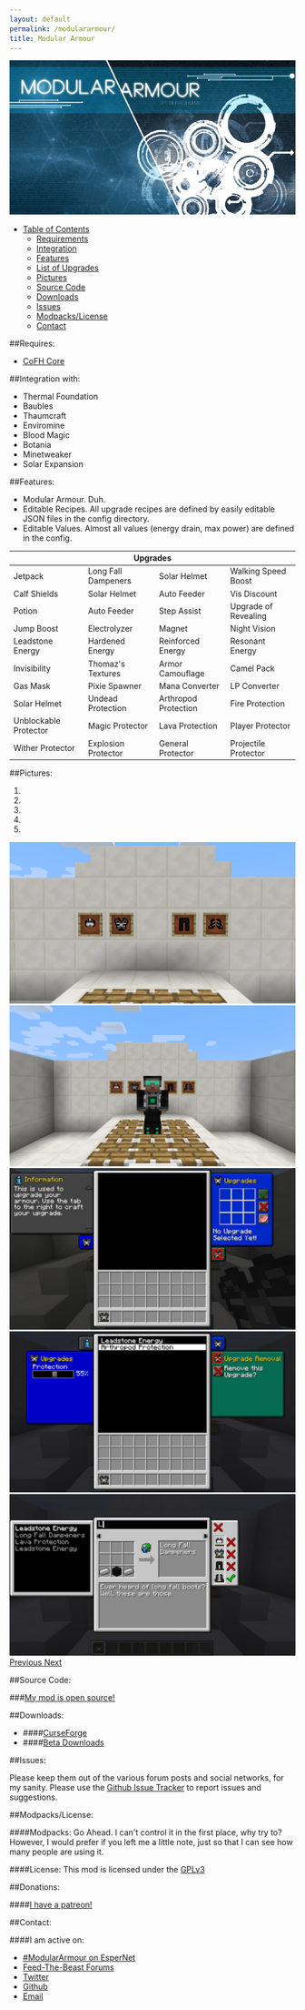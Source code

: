 ```yaml
---
layout: default
permalink: /modulararmour/
title: Modular Armour
---
```

<div id="logo" class="row bg-1">
  <img class="img-responsive center-block" src="/assets/images/logo.jpg" title="Can't you tell my names are so creative?"/>
</div>

<ul class="nav nav-pills">
  <li role="presentation" class="dropdown">
    <a class="dropdown-toggle" data-toggle="dropdown" href="#" role="button" aria-haspopup="true" aria-expanded="false">
      Table of Contents <span class="caret"></span>
    </a>
    <ul class="dropdown-menu">
      <li><a href="#requires"> Requirements </a></li>
      <li><a href="#integration-with"> Integration </a></li>
      <li><a href="#features"> Features </a></li>
      <li><a href="#list-of-upgrades"> List of Upgrades </a></li>
      <li><a href="#requires"> Pictures </a></li>
      <li><a href="#source-code"> Source Code </a></li>
      <li><a href="#downloads"> Downloads </a></li>
      <li><a href="#issues"> Issues </a></li>
      <li><a href="#modpackslicense"> Modpacks/License </a></li>
      <li><a href="#contact"> Contact </a></li>
    </ul>
  </li>
</ul>

##Requires:
* [CoFH Core](http://minecraft.curseforge.com/mc-mods/69162-cofhcore/)

##Integration with:

* Thermal Foundation
* Baubles
* Thaumcraft
* Enviromine
* Blood Magic
* Botania
* Minetweaker
* Solar Expansion

##Features:

* Modular Armour. Duh.
* Editable Recipes. All upgrade recipes are defined by easily editable JSON files in the config directory.
* Editable Values. Almost all values (energy drain, max power) are defined in the config.

<table class="table table-striped table-condensed table-bordered">
  <thead>
    <tr> <th colspan="4"> Upgrades </th> </tr>
  </thead>
  <tbody>
    <tr> <td>Jetpack</td> <td>Long Fall Dampeners</td> <td>Solar Helmet</td> <td>Walking Speed Boost</td></tr>
    <tr> <td>Calf Shields</td> <td>Solar Helmet</td> <td>Auto Feeder</td> <td>Vis Discount</td></tr>
    <tr> <td>Potion</td> <td>Auto Feeder</td> <td>Step Assist</td> <td>Upgrade of Revealing</td></tr>
    <tr> <td>Jump Boost</td> <td>Electrolyzer</td> <td>Magnet</td> <td>Night Vision</td></tr>
    <tr> <td>Leadstone Energy</td> <td>Hardened Energy</td> <td>Reinforced Energy</td> <td>Resonant Energy</td></tr>
    <tr> <td>Invisibility</td> <td>Thomaz's Textures</td> <td>Armor Camouflage</td> <td>Camel Pack</td></tr>
    <tr> <td>Gas Mask</td> <td>Pixie Spawner</td> <td>Mana Converter</td> <td>LP Converter</td></tr>
    <tr> <td>Solar Helmet</td> <td>Undead Protection</td> <td>Arthropod Protection</td> <td>Fire Protection</td></tr>
    <tr> <td>Unblockable Protector</td> <td>Magic Protector</td> <td>Lava Protection</td> <td>Player Protector</td></tr>
    <tr> <td>Wither Protector</td> <td>Explosion Protector</td> <td>General Protector</td> <td>Projectile Protector</td></tr>
  </tbody>
</table>

##Pictures:

<div id="carousel-example-generic" class="carousel slide" data-ride="carousel">
  <!-- Indicators -->
  <ol class="carousel-indicators">
    <li data-target="#carousel-example-generic" data-slide-to="0" class="active"></li>
    <li data-target="#carousel-example-generic" data-slide-to="1"></li>
    <li data-target="#carousel-example-generic" data-slide-to="2"></li>
    <li data-target="#carousel-example-generic" data-slide-to="3"></li>
    <li data-target="#carousel-example-generic" data-slide-to="4"></li>
  </ol>

  <!-- Wrapper for slides -->
  <div class="carousel-inner" role="listbox">
    <div class="item active">
      <img src="/assets/images/armouritem.png" alt="...">
    </div>
    <div class="item">
      <img src="/assets/images/armouron.png" alt="...">
    </div>
    <div class="item">
      <img src="/assets/images/defaultgui.png" alt="...">
    </div>
    <div class="item">
      <img src="/assets/images/selectgui.png" alt="...">
    </div>
    <div class="item">
      <img src="/assets/images/upgradeList.png" alt="...">
    </div>
  </div>

  <!-- Controls -->
  <a class="left carousel-control" href="#carousel-example-generic" role="button" data-slide="prev">
    <span class="glyphicon glyphicon-chevron-left" aria-hidden="true"></span>
    <span class="sr-only">Previous</span>
  </a>
  <a class="right carousel-control" href="#carousel-example-generic" role="button" data-slide="next">
    <span class="glyphicon glyphicon-chevron-right" aria-hidden="true"></span>
    <span class="sr-only">Next</span>
  </a>
</div>

##Source Code:

###[My mod is open source!](https://github.com/chbachman/ModularArmour)

##Downloads:
 * ####[CurseForge](http://minecraft.curseforge.com/mc-mods/224011-modular-armour)
 * ####[Beta Downloads](http://tehnut.info/jenkins/view/chbachman/job/ModularArmour/)

##Issues:

Please keep them out of the various forum posts and social networks, for my sanity.
Please use the [Github Issue Tracker](https://github.com/chbachman/ModularArmour/issues) to report issues and suggestions.

##Modpacks/License:

####Modpacks:
Go Ahead. I can't control it in the first place, why try to? However, I would prefer if you left me a little note, just so that I can see how many people are using it.

####License:
This mod is licensed under the [GPLv3](http://www.gnu.org/licenses/gpl-3.0.en.html)

##Donations:

####[I have a patreon!](http://patreon.com/chbachman)

##Contact:

####I am active on:

* [\#ModularArmour on EsperNet](http://webchat.esper.net/?nick=IHave.Questions&channels=ModularArmour&fg_color=111111&fg_sec_color=828282&bg_color=E8E8E8&prompt=0)
* [Feed-The-Beast Forums](http://forum.feed-the-beast.com/conversations/add?to=chbachman)
* [Twitter](https://www.twitter.com/chbachman)
* [Github](https://www.github.com/chbachman)
* [Email](mailto:cbachman@bachmangroup.com)
